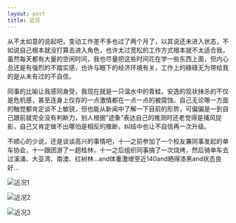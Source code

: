 ```yaml
---
layout: post 
title: 近况
---
```


从不太如意的说起吧，变动工作差不多也过了两个月了，以其说还未进入状态，不如说自己根本就没打算去进入角色，也许太过宽松的工作方式根本就不太适合我，虽然每天都有大量的空闲时间，我也尽量把这些时间花在学一些东西上面，但内心总还是有强烈的不踏实感，也许与眼下的经济环境有关，工作上的碌碌无为带给我的是从未有过的不自信。

同事的比喻让我感同身受，我现在就是一只温水中的青蛙，安逸的现状抹杀的不仅是危机感，甚至连身上仅存的一点激情都在一点一点的被腐蚀。自己无论哪一方面的触觉都肯定谈不上敏锐，但也能从新闻中了解一下目前的形势，可偏偏是一到自己跟前就完全没有判断力，别人根据“迹象”表达自己的推测时还老觉得是捕风捉影，自己又肯定做不出哪怕是相反的推断，纠结中也让不自信再一次升级。

不顺心的少说，还是谈谈高兴的事情吧，十一之前参加了一个校友兼同事发起的单车协会，十一跟团游了一趟桂林，十一之后组织同事搞了一次烧烤，然后骑单车去过溪涌、大亚湾、南澳、红树林…and体重激增至近140and晒得漆黑and状态良好…

![近况1][1]

![近况2][2]

![近况3][3]


[1]:http://web.archive.org/web/20130702115152im_/http://farm4.static.flickr.com/3271/3015731446_21db9b01c4.jpg
[2]:http://web.archive.org/web/20090612211010im_/http://farm4.static.flickr.com/3058/3015734546_dc679cf231.jpg
[3]:http://web.archive.org/web/20130702115152im_/http://farm4.static.flickr.com/3154/3014903651_7092642d0b.jpg
